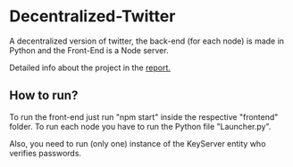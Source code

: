 # Decentralized-Twitter

A decentralized version of twitter, the back-end (for each node) is made in Python and the Front-End is a Node server.

Detailed info about the project in the [report.](./report.pdf)

## How to run?

To run the front-end just run "npm start" inside the respective "frontend" folder. To run each node you have to run the Python file "Launcher.py".

Also, you need to run (only one) instance of the KeyServer entity who verifies passwords.
